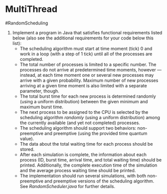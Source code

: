 # MultiThread
#RandomScheduling

1. Implement a program in Java that satisfies functional requirements listed below (also see the additional requirements for your code below this list):
   - The scheduling algorithm must start at time moment (tick) 0 and work in a loop (with a step of 1 tick) until all of the processes are completed.
   - The total number of processes is limited to a specific number. The processes do not arrive at predetermined time moments, however — instead, at each time moment one or several new processes may arrive with a given probability. Maximum number of new processes arriving at a given time moment is also limited with a separate parameter, though.
   - The total burst time for each new process is determined randomly (using a uniform distribution) between the given minimum and maximum burst time.
   - The next process to be assigned to the CPU is selected by the scheduling algorithm *randomly* (using a uniform distribution) among the currently available (and yet not completed) processes. 
   - The scheduling algorithm should support two behaviors: non-preemptive and preemptive (using the provided time quantum value).
   - The data about the total waiting time for each process should be stored.
   - After each simulation is complete, the information about each process (ID, burst time, arrival time, and total waiting time) should be printed. Additionally, the complete execution time of the simulation and the average process waiting time should be printed.
   - The implementation should run several simulations, with both non-preemptive and preemptive versions of the scheduling algorithm. See *RandomScheduler.java* for further details.